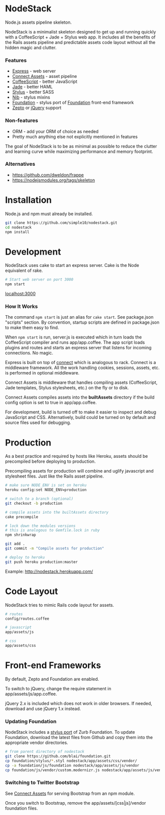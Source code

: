 NodeStack
=======

Node.js assets pipeline skeleton.

NodeStack is a minimalist skeleton designed to get up and running quickly with a
CoffeeScript + Jade + Stylus web app. It includes all the benefits of the
Rails assets pipeline and predictable assets code layout without all the
hidden magic and clutter.

### Features

* [Express](http://expressjs.com/) - web server
* [Connect Assets](https://github.com/adunkman/connect-assets) - asset pipeline
* [CoffeeScript](http://coffeescript.org/) - better JavaScript
* [Jade](http://jade-lang.com/) - better HAML
* [Stylus](http://learnboost.github.io/stylus/) - better SASS
* [Nib](https://github.com/visionmedia/nib) - stylus mixins
* [Foundation](https://github.com/blai/foundation) - stylus port of [Foundation](http://foundation.zurb.com/) front-end framework
* [Zepto](http://zeptojs.com/) or [jQuery](http://jquery.com/) support

### Non-features

* ORM - add your ORM of choice as needed
* Pretty much anything else not explicitly mentioned in features

The goal of NodeStack is to be as minimal as possible to reduce the clutter and learning
curve while maximizing performance and memory footprint.

### Alternatives

* https://github.com/dweldon/frappe
* https://nodejsmodules.org/tags/skeleton


# Installation

Node.js and npm must already be installed.

```bash
git clone https://github.com/simple10/nodestack.git
cd nodestack
npm install
```


# Development

NodeStack uses cake to start an express server. Cake is the Node equivalent of rake.

```bash
# Start web server on port 3000
npm start
```

[localhost:3000](http://localhost:3000)


### How It Works

The command `npm start` is just an alias for `cake start`. See package.json "scripts" section.
By convention, startup scripts are defined in package.json to make them easy to find.

When `npm start` is run, server.js is executed which in turn loads the CoffeeScript compiler
and runs app/app.coffee. The app script loads plugins and routes and starts an express
server that listens for incoming connections. No magic.

Express is built on top of [connect](http://www.senchalabs.org/connect/) which is analogous
to rack. Connect is a middleware framework. All the work handling cookies, sessions, assets,
etc. is performed in optional middleware.

Connect Assets is middleware that handles compiling assets (CoffeeScript, Jade
templates, Stylus stylesheets, etc.) on the fly or to disk.

Connect Assets compiles assets into the **builtAssets** directory if the build config option
is set to true in app/app.coffee.

For development, build is turned off to make it easier to inspect and debug JavaScript and
CSS. Alternatively, build could be turned on by default and source files used for debugging.


# Production

As a best practice and required by hosts like Heroku, assets should be precompiled before
deploying to production.

Precompiling assets for production will combine and uglify javascript and stylesheet files.
Just like the Rails asset pipeline.

```bash
# make sure NODE_ENV is set on heroku
heroku config:set NODE_ENV=production

# switch to a branch (optional)
git checkout -b production

# compile assets into the builtAssets directory
cake precompile

# lock down the modules versions
# this is analogous to Gemfile.lock in ruby
npm shrinkwrap

git add .
git commit -m "Compile assets for production"

# deploy to heroku
git push heroku production:master
```

Example: http://nodestack.herokuapp.com/


# Code Layout

NodeStack tries to mimic Rails code layout for assets.

```bash
# routes
config/routes.coffee

# javascript
app/assets/js

# css
app/assets/css
```


# Front-end Frameworks

By default, Zepto and Foundation are enabled.

To switch to jQuery, change the require statement in app/assets/js/app.coffee.

jQuery 2.x is included which does not work in older browsers.
If needed, download and use jQuery 1.x instead.

### Updating Foundation

NodeStack includes a [stylus port](https://github.com/blai/foundation.git) of Zurb Foundation.
To update Foundation, download the latest files from Github and copy them into the appropriate
vendor directories.

```bash
# from parent directory of nodestack
git clone https://github.com/blai/foundation.git
cp foundation/stylus/*.styl nodestack/app/assets/css/vendor/
cp -a foundation/js/foundation nodestack/app/assets/js/vendor
cp foundation/js/vendor/custom.modernizr.js nodestack/app/assets/js/vendor/modernizr.custom.js
```

### Switching to Twitter Bootstrap

See [Connect Assets](https://github.com/adunkman/connect-assets) for serving Bootstrap from an
npm module.

Once you switch to Bootstrap, remove the app/assets/[css|js]/vendor foundation files.


